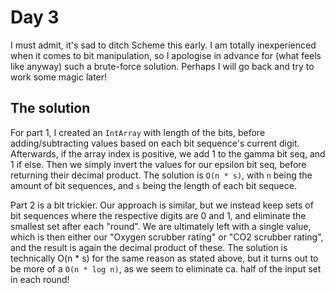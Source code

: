 # Day 3

I must admit, it's sad to ditch Scheme this early. I am totally inexperienced when it comes to bit manipulation, so I apologise in advance for (what feels like anyway) such a brute-force solution. Perhaps I will go back and try to work some magic later!

## The solution
For part 1, I created an `IntArray` with length of the bits, before adding/subtracting values based on each bit sequence's current digit. Afterwards, if the array index is positive, we add 1 to the gamma bit seq, and 1 if else. Then we simply invert the values for our epsilon bit seq, before returning their decimal product. The solution is `O(n * s)`, with `n` being the amount of bit sequences, and `s` being the length of each bit sequece.

Part 2 is a bit trickier. Our approach is similar, but we instead keep sets of bit sequences where the respective digits are 0 and 1, and eliminate the smallest set after each "round". We are ultimately left with a single value, which is then either our "Oxygen scrubber rating" or "CO2 scrubber rating", and the result is again the decimal product of these. The solution is technically O(n * s) for the same reason as stated above, but it turns out to be more of a `O(n * log n)`, as we seem to eliminate ca. half of the input set in each round!
